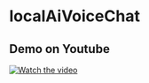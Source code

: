 ﻿# localAiVoiceChat
 ## Demo on Youtube
[![Watch the video](https://img.youtube.com/vi/RGdeECvPW1k/0.jpg)](https://www.youtube.com/watch?v=RGdeECvPW1k)
